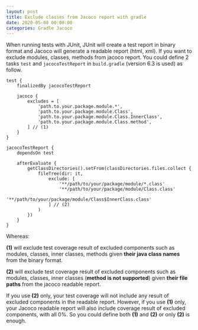 ```yaml
---
layout: post
title: Exclude classes from Jacoco report with gradle
date: 2020-05-08 00:00:00
categories: Gradle Jacoco
---
```

When running tests with JUnit, JUnit will create a test report in binary format and Jacoco will generate a readable report (html, xml). If you want to exclude modules, classes, methods from jacoco report. You could define 2 tasks `test` and `jacocoTestReport` in `build.gradle` (version 6.3 is used) as follow.

```
test {
	finalizedBy jacocoTestReport

	jacoco {
		excludes = [
			'path.to.your.package.module.*',
			'path.to.your.package.module.Class',
			'path.to.your.package.module.Class.InnerClass',
			'path.to.your.package.module.Class.method',
		] // (1)
	}
}

jacocoTestReport {
	dependsOn test

	afterEvaluate {
		getClassDirectories().setFrom(classDirectories.files.collect {
			fileTree(dir: it,
				exclude: [
					'**/path/to/your/package/module/*.class'
					'**/path/to/your/package/module/Class.class'
					'**/path/to/your/package/module/Class$InnerClass.class'
				] // (2)
			)
		})
	}
}
```
Whereas:

**(1)** will exclude test coverage result of excluded components such as modules, classes, inner classes, methods given **their java class names** from the binary format.

**(2)** will exclude test coverage result of excluded components such as modules, classes, inner classes (**method is not supported**) given **their file paths** from the jacoco readable report.

If you use **(2)** only, your test coverage will not include any result of excluded components in the readable report. However, if you use **(1)** only, your Jacoco readable report will also include coverage result of excluded components, with all 0%. So you could define both **(1)** and **(2)** or only **(2)** is enough.

